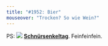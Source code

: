 ```yaml
---
title: "#1952: Bier"
mouseover: "Trocken? So wie Wein?"
---
```


PS:
<a href="http://www.fonflatter.de/kalender"><img src="http://www.fonflatter.de/bilder/2011.png"></a>
<a  href="http://www.fonflatter.de/kalender"><strong>Schnürsenkeltag</strong></a>. Feinfeinfein.

